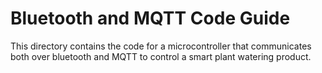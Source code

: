 # Bluetooth and MQTT Code Guide
This directory contains the code for a microcontroller that communicates both over bluetooth and MQTT to control a smart plant watering product.
